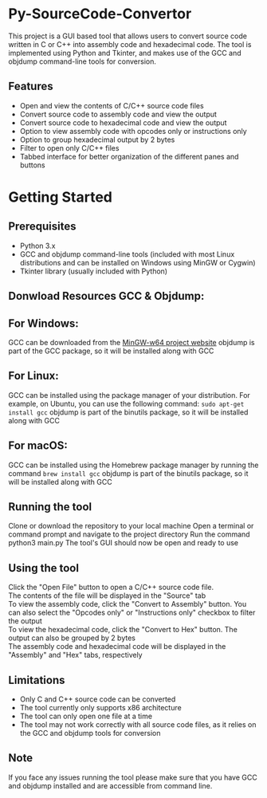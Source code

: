 # Py-SourceCode-Convertor
This project is a GUI based tool that allows users to convert source code written in C or C++ into assembly code and hexadecimal code. The tool is implemented using Python and Tkinter, and makes use of the GCC and objdump command-line tools for conversion.

## Features
- Open and view the contents of C/C++ source code files
- Convert source code to assembly code and view the output
- Convert source code to hexadecimal code and view the output
- Option to view assembly code with opcodes only or instructions only
- Option to group hexadecimal output by 2 bytes
- Filter to open only C/C++ files
- Tabbed interface for better organization of the different panes and buttons

# Getting Started
## Prerequisites
- Python 3.x
- GCC and objdump command-line tools (included with most Linux distributions and can be installed on Windows using MinGW or Cygwin)
- Tkinter library (usually included with Python)

## Donwload Resources GCC & Objdump:

## For Windows:

GCC can be downloaded from the [MinGW-w64 project website](https://mingw-w64.org/)
objdump is part of the GCC package, so it will be installed along with GCC

## For Linux:
GCC can be installed using the package manager of your distribution. For example, on Ubuntu, you can use the following command: `sudo apt-get install gcc` 
objdump is part of the binutils package, so it will be installed along with GCC

## For macOS:
GCC can be installed using the Homebrew package manager by running the command `brew install gcc`
objdump is part of the binutils package, so it will be installed along with GCC

## Running the tool
Clone or download the repository to your local machine
Open a terminal or command prompt and navigate to the project directory
Run the command python3 main.py
The tool's GUI should now be open and ready to use

## Using the tool
Click the "Open File" button to open a C/C++ source code file. </br>
The contents of the file will be displayed in the "Source" tab</br>
To view the assembly code, click the "Convert to Assembly" button. You can also select the "Opcodes only" or "Instructions only" checkbox to filter the output</br>
To view the hexadecimal code, click the "Convert to Hex" button. The output can also be grouped by 2 bytes</br>
The assembly code and hexadecimal code will be displayed in the "Assembly" and "Hex" tabs, respectively</br>

## Limitations
- Only C and C++ source code can be converted</br>
- The tool currently only supports x86 architecture</br>
- The tool can only open one file at a time</br>
- The tool may not work correctly with all source code files, as it relies on the GCC and objdump tools for conversion</br>

## Note
If you face any issues running the tool please make sure that you have GCC and objdump installed and are accessible from command line.
